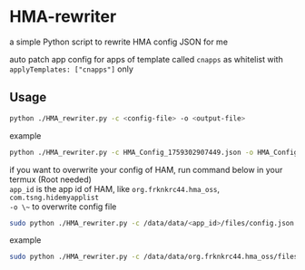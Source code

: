 # HMA-rewriter

a simple Python script to rewrite HMA config JSON for me

auto patch app config for apps of template called `cnapps` as whitelist with `applyTemplates: ["cnapps"]` only

## Usage
```sh
python ./HMA_rewriter.py -c <config-file> -o <output-file>
```

example
```sh
python ./HMA_rewriter.py -c HMA_Config_1759302907449.json -o HMA_Config_1759302907449.patched.json
```

if you want to overwrite your config of HAM, run command below in your termux (Root needed) \
`app_id` is the app id of HAM, like `org.frknkrc44.hma_oss`, `com.tsng.hidemyapplist` \
`-o \~` to overwrite config file

```sh
sudo python ./HMA_rewriter.py -c /data/data/<app_id>/files/config.json -o \~
```

example
```sh
sudo python ./HMA_rewriter.py -c /data/data/org.frknkrc44.hma_oss/files/config.json -o \~
```
